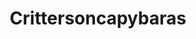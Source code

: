---
title: Crittersoncapybaras
crosslinks:
- AnimalsBeingBros
- funny
- animalsridinganimals
- Goatparkour
---